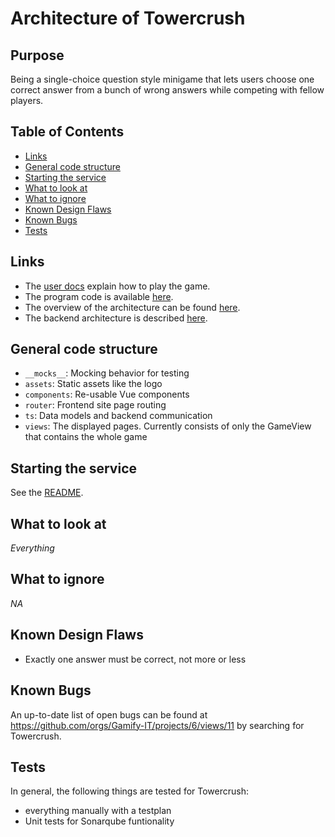 # Architecture of Towercrush

## Purpose

Being a single-choice question style minigame that lets users choose one correct answer from a bunch of wrong answers while competing with fellow players.

## Table of Contents
<!-- TOC -->
* [Links](#links)
* [General code structure](#general-code-structure)
* [Starting the service](#starting-the-service)
* [What to look at](#what-to-look-at)
* [What to ignore](#what-to-ignore)
* [Known Design Flaws](#known-design-flaws)
* [Known Bugs](#known-bugs)
* [Tests](#tests)
<!-- TOC -->

## Links

- The [user docs](../../../user-manuals/minigames/towercrush.md) explain how to play the game.
- The program code is available [here](https://github.com/Gamify-IT/towercrush).
- The overview of the architecture can be found [here](../general-architecture.md).
- The backend architecture is described [here](../towercrush-backend/README.md).

## General code structure

- `__mocks__`: Mocking behavior for testing
- `assets`: Static assets like the logo
- `components`: Re-usable Vue components
- `router`: Frontend site page routing
- `ts`: Data models and backend communication
- `views`: The displayed pages. Currently consists of only the GameView that contains the whole game

## Starting the service

See the [README](https://github.com/Gamify-IT/towercrush#readme).

## What to look at

_Everything_

## What to ignore

_NA_

## Known Design Flaws

- Exactly one answer must be correct, not more or less

## Known Bugs

An up-to-date list of open bugs can be found at <https://github.com/orgs/Gamify-IT/projects/6/views/11> by searching for Towercrush.

## Tests

In general, the following things are tested for Towercrush:
- everything manually with a testplan
- Unit tests for Sonarqube funtionality

